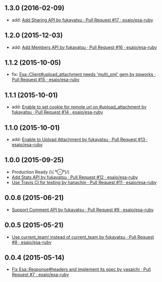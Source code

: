 ## 1.3.0 (2016-02-09)
- add: [Add Sharing API by fukayatsu · Pull Request #17 · esaio/esa-ruby](https://github.com/esaio/esa-ruby/pull/17)

## 1.2.0 (2015-12-03)
- add: [Add Members API by fukayatsu · Pull Request #16 · esaio/esa-ruby](https://github.com/esaio/esa-ruby/pull/16)

## 1.1.2 (2015-10-05)
- fix: [Esa::Client#upload_attachment needs 'multi_xml' gem by ppworks · Pull Request #15 · esaio/esa-ruby](https://github.com/esaio/esa-ruby/pull/15)

## 1.1.1 (2015-10-01)
- add: [Enable to set cookie for remote url on #upload_attachment by fukayatsu · Pull Request #14 · esaio/esa-ruby](https://github.com/esaio/esa-ruby/pull/14)

## 1.1.0 (2015-10-01)
- add: [Enable to Upload Attachment by fukayatsu · Pull Request #13 · esaio/esa-ruby](https://github.com/esaio/esa-ruby/pull/13)

## 1.0.0 (2015-09-25)
- Production Ready (\\( ⁰⊖⁰)/)
- [Add Stats API by fukayatsu · Pull Request #12 · esaio/esa-ruby](https://github.com/esaio/esa-ruby/pull/12)
- [Use Travis CI for testing by hanachin · Pull Request #11 · esaio/esa-ruby](https://github.com/esaio/esa-ruby/pull/11)

## 0.0.6 (2015-06-21)
- [Support Comment API by fukayatsu · Pull Request #9 · esaio/esa-ruby](https://github.com/esaio/esa-ruby/pull/9)

## 0.0.5 (2015-05-21)
- [Use current_team! instead of current_team by fukayatsu · Pull Request #8 · esaio/esa-ruby](https://github.com/esaio/esa-ruby/pull/8)

## 0.0.4 (2015-05-14)
- [Fix Esa::Response#headers and implement its spec by yasaichi · Pull Request #7 · esaio/esa-ruby](https://github.com/esaio/esa-ruby/pull/7)

